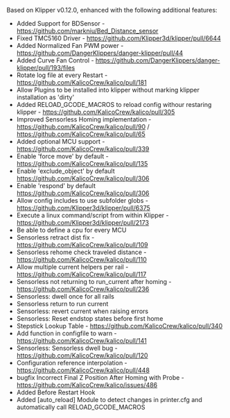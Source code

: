 Based on Klipper v0.12.0, enhanced with the following additional features:
- Added Support for BDSensor - https://github.com/markniu/Bed_Distance_sensor
- Fixed TMC5160 Driver - https://github.com/Klipper3d/klipper/pull/6644
- Added Normalized Fan PWM power - https://github.com/DangerKlippers/danger-klipper/pull/44
- Added Curve Fan Control - https://github.com/DangerKlippers/danger-klipper/pull/193/files
- Rotate log file at every Restart - https://github.com/KalicoCrew/kalico/pull/181
- Allow Plugins to be installed into klipper without marking klipper installation as 'dirty'
- Added RELOAD_GCODE_MACROS to reload config withour restaring klipper - https://github.com/KalicoCrew/kalico/pull/305
- Improved Sensorless Homing implementation - https://github.com/KalicoCrew/kalico/pull/90 / https://github.com/KalicoCrew/kalico/pull/65
- Added optional MCU support - https://github.com/KalicoCrew/kalico/pull/339
- Enable 'force move' by default - https://github.com/KalicoCrew/kalico/pull/135
- Enable 'exclude_object' by default https://github.com/KalicoCrew/kalico/pull/306
- Enable 'respond' by default https://github.com/KalicoCrew/kalico/pull/306
- Allow config includes to use subfolder globs - https://github.com/Klipper3d/klipper/pull/6375
- Execute a linux command/script from within Klipper - https://github.com/Klipper3d/klipper/pull/2173
- Be able to define a cpu for every MCU
- Sensorless retract dist fix - https://github.com/KalicoCrew/kalico/pull/109
- Sensorless rehome check traveled distance - https://github.com/KalicoCrew/kalico/pull/110
- Allow multiple current helpers per rail - https://github.com/KalicoCrew/kalico/pull/117
- Sensorless not returning to run_current after homing - https://github.com/KalicoCrew/kalico/pull/236
- Sensorless: dwell once for all rails
- Sensorless return to run current
- Sensorless: revert current when raising errors
- Sensorless: Reset endstop states before first home
- Stepstick Lookup Table - https://github.com/KalicoCrew/kalico/pull/340
- Add function in configfile to warn - https://github.com/KalicoCrew/kalico/pull/141
- Sensorless: Sensorless dwell bug - https://github.com/KalicoCrew/kalico/pull/120
- Configuration reference interpolation - https://github.com/KalicoCrew/kalico/pull/448
- bugfix Incorrect Final Z Position After Homing with Probe - https://github.com/KalicoCrew/kalico/issues/486
- Added Before Restart Hook
- Added [auto_reload] Module to detect changes in printer.cfg and automatically call RELOAD_GCODE_MACROS